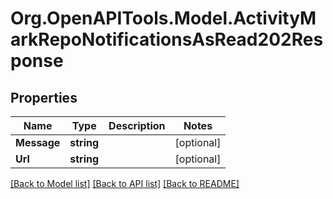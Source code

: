 # Org.OpenAPITools.Model.ActivityMarkRepoNotificationsAsRead202Response

## Properties

Name | Type | Description | Notes
------------ | ------------- | ------------- | -------------
**Message** | **string** |  | [optional] 
**Url** | **string** |  | [optional] 

[[Back to Model list]](../README.md#documentation-for-models) [[Back to API list]](../README.md#documentation-for-api-endpoints) [[Back to README]](../README.md)

